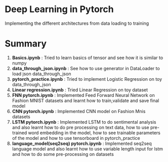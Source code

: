 # Deep Learning in Pytorch
Implementing the different architectures from data loading to training


# Summary
1. **Basics.ipynb** : Tried to learn basics of tensor and see how it is similar to numpy
2. **data_through_json.ipynb** : See how to use generator in DataLoader to load json data_through_json
3. **pytorch_practice.ipynb** : Tried to implement Logistic Regression on toy data_through_json
4. **Linear regression.ipynb** : Tried Linear Regression on toy dataset
5. **FNN pytorch.ipynb** : Implemented Feed Forward Neural Network on Fashion MNIST datasets and learnt how to train,validate and save final model
6. **CNN pytorch.ipynb** : Implemented CNN model on Fashion Mnis datasets
7. **LSTM pytorch.ipynb** : Implemented LSTM to do sentimental analysis and also learnt how to do pre processing on text data, how to use pre-trained word embedding in the model, how to see trainable parameters of the model and how to use tensorboard in pytorch_practice
8. **language_model(seq2seq) pytorch.ipynb** : Implemented seq2seq language model and also learnt how to use variable length input for lstm and how to do some pre-processing on datasets
